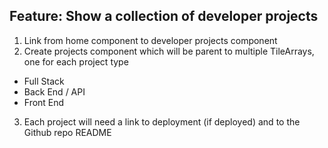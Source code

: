 ## Feature: Show a collection of developer projects

1. Link from home component to developer projects component
2. Create projects component which will be parent to multiple TileArrays, one for each project type
* Full Stack
* Back End / API
* Front End
3. Each project will need a link to deployment (if deployed) and to the Github repo README